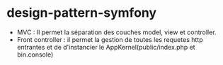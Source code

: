 # design-pattern-symfony
- MVC : Il permet la séparation des couches model, view et controller.
- Front controller : il permet la gestion de toutes les requetes http entrantes et de d'instancier le AppKernel(public/index.php et bin.console)
